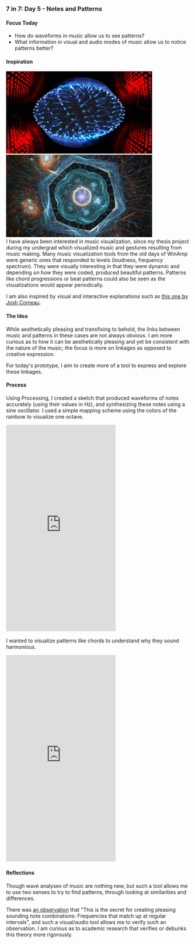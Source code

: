 ### 7 in 7: Day 5 - Notes and Patterns ###

#### Focus Today ####
* How do waveforms in music allow us to see patterns? 
* What information in visual and audio modes of music allow us to notice patterns better?

#### Inspiration ####
<img src="assets/milkdrop2.0.jpg" width="400">
<img src="assets/electricsheep.jpg" width="400"> <br>
I have always been interested in music visualization, since my thesis project during my undergrad which visualized music and gestures resulting from music making. Many music visualization tools from the old days of WinAmp were generic ones that responded to levels (loudness, frequency spectrum). They were visually interesting in that they were dynamic and depending on how they were coded, produced beautiful patterns. Patterns like chord progressions or beat patterns could also be seen as the visualizations would appear periodically.

I am also inspired by visual and interactive explanations such as [this one by Josh Comeau](https://pudding.cool/2018/02/waveforms/).

#### The Idea ####
While aesthetically pleasing and transfixing to behold, the links between music and patterns in these cases are not always obvious. I am more curious as to how it can be aesthetically pleasing and yet be consistent with the nature of the music; the focus is more on linkages as opposed to creative expression.

For today's prototype, I aim to create more of a tool to express and explore these linkages.

#### Process ####
Using Processing, I created a sketch that produced waveforms of notes accurately (using their values in Hz), and synthesizing these notes using a sine oscillator. I used a simple mapping scheme using the colors of the rainbow to visualize one octave.

<iframe src="https://player.vimeo.com/video/369592460" height="564" frameborder="0" allow="autoplay; fullscreen" allowfullscreen></iframe> <br>

I wanted to visualize patterns like chords to understand why they sound harmonious.

<iframe src="https://player.vimeo.com/video/369592473" height="564" frameborder="0" allow="autoplay; fullscreen" allowfullscreen></iframe>

#### Reflections ####
Though wave analyses of music are nothing new, but such a tool allows me to use two senses to try to find patterns, through looking at similarities and differences. 

There was [an observation](http://www.musicmasterworks.com/WhereMathMeetsMusic.html) that "This is the secret for creating pleasing sounding note combinations: Frequencies that match up at regular intervals", and such a visual/audio tool allows me to verify such an observation. I am curious as to academic research that verifies or debunks this theory more rigorously.
